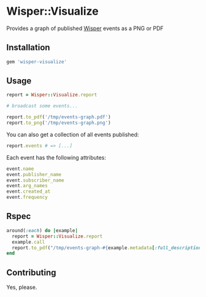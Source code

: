 # Wisper::Visualize

Provides a graph of published [Wisper](https://github.com/krisleech/wisper) events as a PNG or PDF

## Installation

```ruby
gem 'wisper-visualize'
```

## Usage

```ruby
report = Wisper::Visualize.report

# broadcast some events...

report.to_pdf('/tmp/events-graph.pdf')
report.to_png('/tmp/events-graph.png')
```

You can also get a collection of all events published:

```ruby
report.events # => [...]
```

Each event has the following attributes:

```ruby
event.name
event.publisher_name
event.subscriber_name
event.arg_names
event.created_at
event.frequency
```

## Rspec

```ruby
around(:each) do |example|
  report = Wisper::Visualize.report
  example.call
  report.to_pdf("/tmp/events-graph-#{example.metadata[:full_description]}.pdf")
end
```

## Contributing

Yes, please.
